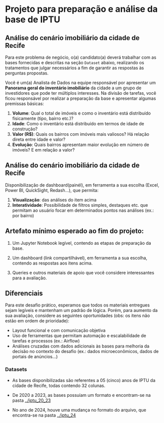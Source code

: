 # Projeto para preparação e análise da base de IPTU

## Análise do cenário imobiliário da cidade de Recife

Para este problema de negócio, o(a) candidato(a) deverá trabalhar com as bases fornecidas e descritas na seção `Dataset` abaixo, realizando os tratamentos que julgar necessários a fim de garantir as respostas às perguntas propostas.

Você é um(a) Analista de Dados na equipe responsável por apresentar um **Panorama geral do inventário imobiliário** da cidade a um grupo de investidores que pode ter múltiplos interesses. Na divisão de tarefas, você ficou responsável por realizar a preparação da base e apresentar algumas premissas básicas:

1. **Volume**: Qual o total de imóveis e como o inventário está distribuído fisicamente (tipo, bairro etc.)?
2. **Idade**: Como o inventário está distribuído em termos de idade de construção?
3. **Valor (R$)**: Quais os bairros com imóveis mais valiosos? Há relação direta entre idade e valor?
4. **Evolução**: Quais bairros apresentam maior evolução em número de imóveis? E em relação a valor?

## Análise do cenário imobiliário da cidade de Recife

Disponibilização de dashboard(painél), em ferramenta a sua escolha (Excel, Power BI, QuickSight, Redash...), que permita:

1. **Visualização**: das análises do item acima
2. **Interatividade**: Possibilidade de filtros simples, destaques etc. que permitam ao usuário focar em determinados pontos nas análises (ex.: por bairro)

## Artefato mínimo esperado ao fim do projeto:

1. Um Jupyter Notebook legível, contendo as etapas de preparação da base.

2. Um dashboard (link compartilhável), em ferramenta a sua escolha, contendo as respostas aos itens acima.

3. Queries e outros materiais de apoio que você considere interessantes para a avaliação.

## Diferenciais

Para este desafio prático, esperamos que todos os materiais entregues sejam legíveis e mantenham um padrão de lógica. Porém, para aumento da sua avaliação, considere as seguintes oportunidades (obs: os itens não estão em ordem de prioridade):
- Layout funcional e com comunicação objetiva
- Uso de ferramentas que permitam automação e escalabilidade de tarefas e processos (ex.: Airflow)
- Análises cruzadas com dados adicionais às bases para melhoria da decisão no contexto do desafio (ex.: dados microeconômicos, dados de portais de anúncios...)

### Datasets
- As bases disponibilizadas são referentes a 05 (cinco) anos de IPTU da cidade de Recife, todas contendo 32 colunas.

- De 2020 a 2023, as bases possuíam um formato e encontram-se na pasta [../iptu_20_23](../iptu_20_23)

- No ano de 2024, houve uma mudança no formato do arquivo, que encontra-se na pasta [../iptu_24](../iptu_24)
